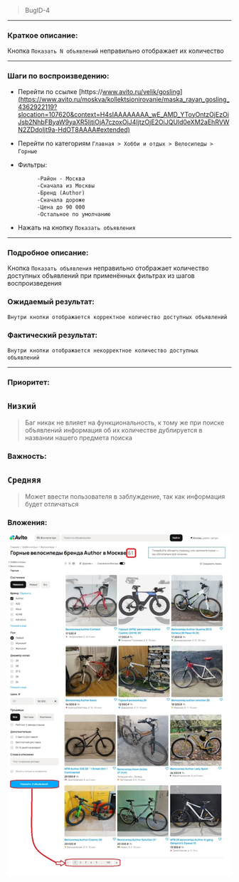 >BugID-4
___
### Краткое описание:

Кнопка `Показать N объявлений` неправильно
отображает их количество 
___
### Шаги по воспроизведению:

- Перейти по ссылке [httрs://www.аvitо.ru/velik/gosling](https://www.avito.ru/moskva/kollektsionirovanie/maska_rayan_gosling_4362922119?slocation=107620&context=H4sIAAAAAAAA_wE_AMD_YToyOntzOjEzOiJsb2NhbFByaW9yaXR5IjtiOjA7czoxOiJ4IjtzOjE2OiJQUld0eXM2aEhRVWN2ZDdoIjt9a-HdOT8AAAA#extended)
- Перейти по категориям `Главная > Хобби и отдых > Велосипеды > Горные`
- Фильтры:  

            -Район - Москва
            -Сначала из Москвы
            -Бренд (Author)
            -Сначала дороже
            -Цена до 90 000
            -Остальное по умолчанию

- Нажать на кнопку `Показать объявления`            
___
### Подробное описание:

Кнопка `Показать объявления` неправильно отображает количество доступных
объявлений при применённых фильтрах из шагов воспроизведения

### Ожидаемый результат:

    Внутри кнопки отображается корректное количество доступных объявлений

### Фактический результат:

    Внутри кнопки отображается некорректное количество доступных объявлений
___
        
### Приоритет:

## `Низкий`

>Баг никак не влияет на функциональность, к тому же при поиске объявлений
информация об их количестве дублируется в названии нашего предмета поиска


### Важность:

## `Средняя`

>Может ввести пользователя в заблуждение, так как информация будет отличаться

### Вложения:

![Header](https://github.com/GitHoms/Avito-Internship-assignments-2025/blob/main/Assets/Task%231-bugID%234.jpg?raw=true)